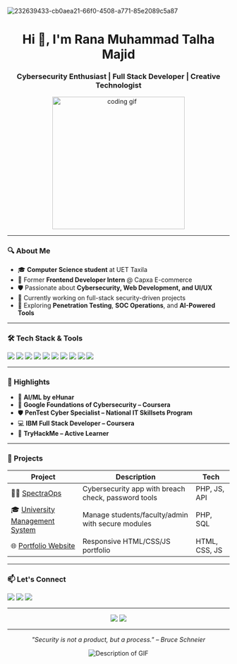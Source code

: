 ![232639433-cb0aea21-66f0-4508-a771-85e2089c5a87](https://github.com/user-attachments/assets/bf4a5fc3-7fb3-4b38-802d-2981a4d4eac1)

<h1 align="center">Hi 👋, I'm Rana Muhammad Talha Majid</h1>
<h3 align="center">Cybersecurity Enthusiast | Full Stack Developer | Creative Technologist</h3>

<p align="center">
  <img src="https://media.giphy.com/media/qgQUggAC3Pfv687qPC/giphy.gif" width="300" alt="coding gif" />
</p>

---

### 🔍 About Me

- 🎓 **Computer Science student** at UET Taxila  
- 💼 Former **Frontend Developer Intern** @ Capxa E-commerce  
- 🛡️ Passionate about **Cybersecurity, Web Development, and UI/UX**
- 🚀 Currently working on full-stack security-driven projects  
- 🌱 Exploring **Penetration Testing**, **SOC Operations**, and **AI-Powered Tools**

---

### 🛠️ Tech Stack & Tools

<p align="left">
  <img src="https://img.shields.io/badge/HTML5-E34F26?logo=html5&logoColor=white" />
  <img src="https://img.shields.io/badge/CSS3-1572B6?logo=css3&logoColor=white" />
  <img src="https://img.shields.io/badge/JavaScript-F7DF1E?logo=javascript&logoColor=black" />
  <img src="https://img.shields.io/badge/Tailwind_CSS-38B2AC?logo=tailwind-css&logoColor=white" />
  <img src="https://img.shields.io/badge/PHP-777BB4?logo=php&logoColor=white" />
  <img src="https://img.shields.io/badge/SQL-003B57?logo=mysql&logoColor=white" />
  <img src="https://img.shields.io/badge/React-20232A?logo=react&logoColor=61DAFB" />
  <img src="https://img.shields.io/badge/Git-F05032?logo=git&logoColor=white" />
  <img src="https://img.shields.io/badge/GitHub-181717?logo=github&logoColor=white" />
  <img src="https://img.shields.io/badge/VS_Code-007ACC?logo=visual-studio-code&logoColor=white" />
</p>

---

### 🌟 Highlights

- 🧠 **AI/ML by eHunar**  
- 🔐 **Google Foundations of Cybersecurity – Coursera**  
- 🛡️ **PenTest Cyber Specialist – National IT Skillsets Program**  
- 💻 **IBM Full Stack Developer – Coursera**  
- 🎯 **TryHackMe – Active Learner**  

---

### 📌 Projects

| Project | Description | Tech |
|--------|-------------|------|
| 🕵️‍♂️ [SpectraOps](https://github.com/ranatalhamajid1/SpectraOps) | Cybersecurity app with breach check, password tools | PHP, JS, API |
| 🎓 [University Management System](https://github.com/ranatalhamajid1/UMS) | Manage students/faculty/admin with secure modules | PHP, SQL |
| 🌐 [Portfolio Website](https://ranatalhamajid1.github.io) | Responsive HTML/CSS/JS portfolio | HTML, CSS, JS |

---

### 📫 Let's Connect

<p>
  <a href="mailto:talhamajid404@gmail.com"><img src="https://img.shields.io/badge/Gmail-D14836?logo=gmail&logoColor=white" /></a>
  <a href="https://www.linkedin.com/in/rana-muhammad-talha-majid-25233228b" target="_blank"><img src="https://img.shields.io/badge/LinkedIn-0077B5?logo=linkedin&logoColor=white" /></a>
  <a href="https://github.com/ranatalhamajid1"><img src="https://img.shields.io/badge/GitHub-181717?logo=github&logoColor=white" /></a>
</p>

---

<p align="center">
  <img src="https://github-readme-stats.vercel.app/api?username=ranatalhamajid1&show_icons=true&theme=radical" />
  <img src="https://github-readme-streak-stats.herokuapp.com/?user=ranatalhamajid1&theme=radical" />
</p>

---

<p align="center"><i>"Security is not a product, but a process." – Bruce Schneier</i></p>
<p align="center">
  <img src="downloads/Coding Computer Science GIF by CC0 Studios.gif" alt="Description of GIF">
</p>
